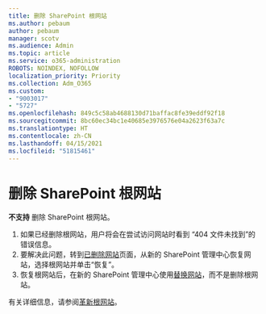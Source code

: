 ```yaml
---
title: 删除 SharePoint 根网站
ms.author: pebaum
author: pebaum
manager: scotv
ms.audience: Admin
ms.topic: article
ms.service: o365-administration
ROBOTS: NOINDEX, NOFOLLOW
localization_priority: Priority
ms.collection: Adm_O365
ms.custom:
- "9003017"
- "5727"
ms.openlocfilehash: 849c5c58ab4688130d71baffac8fe39eddf92f18
ms.sourcegitcommit: 8bc60ec34bc1e40685e3976576e04a2623f63a7c
ms.translationtype: HT
ms.contentlocale: zh-CN
ms.lasthandoff: 04/15/2021
ms.locfileid: "51815461"
---
```

# <a name="delete-the-sharepoint-root-site"></a>删除 SharePoint 根网站

**不支持** 删除 SharePoint 根网站。

1.  如果已经删除根网站，用户将会在尝试访问网站时看到 “404 文件未找到”的错误信息。
2.  要解决此问题，转到[已删除网站](https://admin.microsoft.com/sharepoint?page=recycleBin&modern=true)页面，从新的 SharePoint 管理中心恢复网站，选择根网站并单击“恢复”。
3.  恢复根网站后，在新的 SharePoint 管理中心使用[替换网站](https://docs.microsoft.com/sharepoint/modern-root-site#replace-your-root-site)，而不是删除根网站。

有关详细信息，请参阅[革新根网站](https://docs.microsoft.com/sharepoint/modern-root-site)。